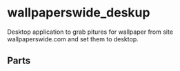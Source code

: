 # wallpaperswide_deskup

Desktop application to grab pitures for wallpaper from site wallpaperswide.com and set them to desktop.

## Parts

